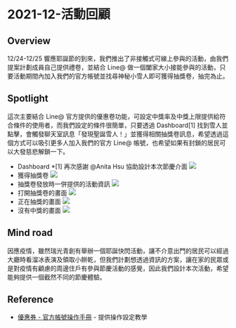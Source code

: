 # 2021-12-活動回顧

## Overview

12/24-12/25 響應耶誕節的到來，我們推出了非接觸式可線上參與的活動，由我們提案計劃成員自己提供禮卷，並結合 Line@ 做一個闔家大小接能參與的活動，只要活動期間內加入我們的官方帳號並找尋神秘小雪人即可獲得抽獎卷，抽完為止。

## Spotlight

這次主要結合 Line@ 官方提供的優惠卷功能，可設定中獎率及中獎上限提供給符合條件的使用者，而我們設定的條件很簡單，只要透過 Dashboard[1] 找到雪人並點擊，會觸發聊天室訊息「發現聖誕雪人！」並獲得相關抽獎卷訊息，希望透過這個方式可以吸引更多人加入我們的官方 Line@ 帳號，也希望如果有封鎖的居民可以大發慈悲解鎖一下。

* Dashboard *[1] 再次感謝 @Anita Hsu 協助設計本次節慶介面
![](/Archive/images/2021-12/xmas_dashboard.jpg)
* 獲得抽獎卷
![](/Archive/images/2021-12/xmas_lottery.jpg)
* 抽獎卷發放時一併提供的活動資訊
![](/Archive/images/2021-12/xmas_activity_info.jpg)
* 打開抽獎卷的畫面
![](/Archive/images/2021-12/xmas_lottery_open.PNG)
* 正在抽獎的畫面
![](/Archive/images/2021-12/xmas_lottery_start.PNG)
* 沒有中獎的畫面
![](/Archive/images/2021-12/xmas_lottery_result.PNG)

## Mind road

因應疫情，雖然瑞光青創有舉辦一個耶誕快閃活動，讓不介意出門的居民可以經過大廳時看溜冰表演及領取小餅乾，但我們計劃想透過資訊的方案，讓在家的民眾或是對疫情有顧慮的周邊住戶有參與節慶活動的感覺，因此我們設計本次活動，希望能夠提供一個截然不同的節慶體驗。

## Reference

* [優惠券 - 官方帳號操作手冊](https://tw.linebiz.com/manual/line-official-account/oa-manager-coupon/) - 提供操作設定教學

